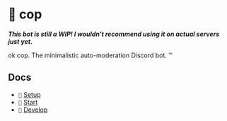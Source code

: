 # 👮 cop

**_This bot is still a WIP! I wouldn't recommend using it on actual servers just yet._**

ok cop. The minimalistic auto-moderation Discord bot. :tm:

## Docs

-   `🔨` [Setup][docs/setup]
-   `🏁` [Start][docs/start]
-   `🔧` [Develop][docs/develop]

<!-- references -->

[docs/setup]: https://github.com/cAttte/cop/blob/master/docs/setup.md
[docs/start]: https://github.com/cAttte/cop/blob/master/docs/start.md
[docs/develop]: https://github.com/cAttte/cop/blob/master/docs/develop.md
